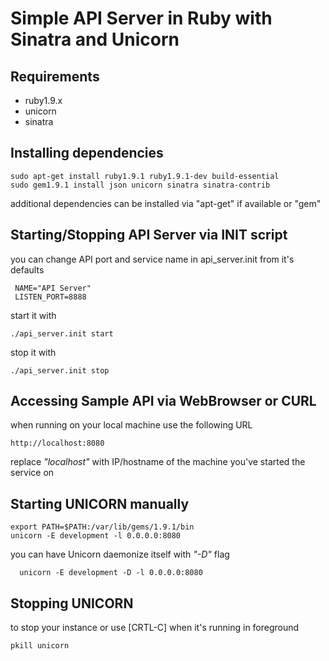 # Simple API Server in Ruby with Sinatra and Unicorn
## Requirements
 * ruby1.9.x
 * unicorn
 * sinatra

## Installing dependencies
    sudo apt-get install ruby1.9.1 ruby1.9.1-dev build-essential
    sudo gem1.9.1 install json unicorn sinatra sinatra-contrib
  additional dependencies can be installed via "apt-get" if available or "gem"

## Starting/Stopping API Server via INIT script
  you can change API port and service name in api\_server.init from it's defaults

     NAME="API Server"
     LISTEN_PORT=8888

  start it with

    ./api_server.init start

  stop it with

    ./api_server.init stop

## Accessing Sample API via WebBrowser or CURL
  when running on your local machine use the following URL

    http://localhost:8080

  replace _"localhost"_ with IP/hostname of the machine you've started the service on

## Starting UNICORN manually
    export PATH=$PATH:/var/lib/gems/1.9.1/bin
    unicorn -E development -l 0.0.0.0:8080

  you can have Unicorn daemonize itself with _"-D"_ flag

      unicorn -E development -D -l 0.0.0.0:8080

## Stopping UNICORN 
  to stop your instance or use [CRTL-C] when it's running in foreground

    pkill unicorn


